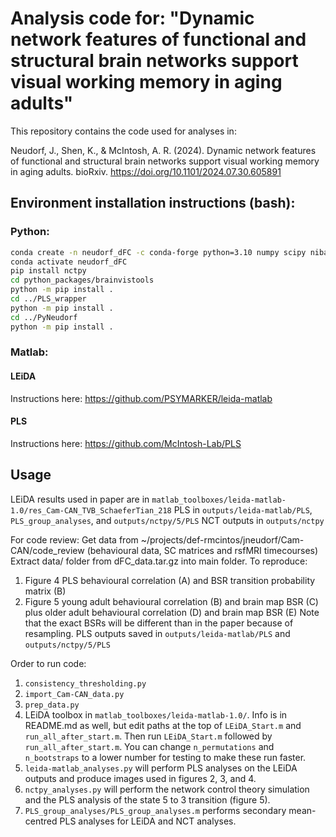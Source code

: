 # Analysis code for: "Dynamic network features of functional and structural brain networks support visual working memory in aging adults"

This repository contains the code used for analyses in:

Neudorf, J., Shen, K., & McIntosh, A. R. (2024). Dynamic network features of functional and structural brain networks support visual working memory in aging adults. bioRxiv. https://doi.org/10.1101/2024.07.30.605891

## Environment installation instructions (bash):
### Python:

```bash
conda create -n neudorf_dFC -c conda-forge python=3.10 numpy scipy nibabel nilearn matplotlib pillow pandas seaborn tqdm statsmodels plotnine
conda activate neudorf_dFC
pip install nctpy
cd python_packages/brainvistools
python -m pip install .
cd ../PLS_wrapper
python -m pip install .
cd ../PyNeudorf
python -m pip install .
```


### Matlab:
#### LEiDA
Instructions here: https://github.com/PSYMARKER/leida-matlab

#### PLS
Instructions here: https://github.com/McIntosh-Lab/PLS

## Usage
LEiDA results used in paper are in `matlab_toolboxes/leida-matlab-1.0/res_Cam-CAN_TVB_SchaeferTian_218`
PLS in `outputs/leida-matlab/PLS`, `PLS_group_analyses`, and `outputs/nctpy/5/PLS`
NCT outputs in `outputs/nctpy`

For code review:
Get data from ~/projects/def-rmcintos/jneudorf/Cam-CAN/code_review (behavioural data, SC matrices and rsfMRI timecourses)
Extract data/ folder from dFC_data.tar.gz into main folder.
To reproduce:
1. Figure 4 PLS behavioural correlation (A) and BSR transition probability matrix (B)
2. Figure 5 young adult behavioural correlation (B) and brain map BSR (C) plus older adult behavioural correlation (D) and brain map BSR (E)
Note that the exact BSRs will be different than in the paper because of resampling.
PLS outputs saved in `outputs/leida-matlab/PLS` and `outputs/nctpy/5/PLS`

Order to run code:

1. `consistency_thresholding.py`
2. `import_Cam-CAN_data.py`
3. `prep_data.py`
4. LEiDA toolbox in `matlab_toolboxes/leida-matlab-1.0/`. Info is in README.md as well, but edit paths at the top of `LEiDA_Start.m` and `run_all_after_start.m`. Then run `LEiDA_Start.m` followed by `run_all_after_start.m`. You can change `n_permutations` and `n_bootstraps` to a lower number for testing to make these run faster.
5. `leida-matlab_analyses.py` will perform PLS analyses on the LEiDA outputs and produce images used in figures 2, 3, and 4.
6. `nctpy_analyses.py` will perform the network control theory simulation and the PLS analysis of the state 5 to 3 transition (figure 5).
7. `PLS_group_analyses/PLS_group_analyses.m` performs secondary mean-centred PLS analyses for LEiDA and NCT analyses.
